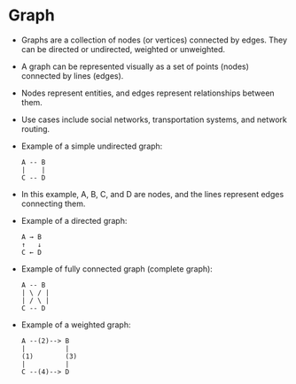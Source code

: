 # Graph

- Graphs are a collection of nodes (or vertices) connected by edges. They can be directed or undirected, weighted or unweighted.
- A graph can be represented visually as a set of points (nodes) connected by lines (edges).
- Nodes represent entities, and edges represent relationships between them.
- Use cases include social networks, transportation systems, and network routing.
- Example of a simple undirected graph:

  ```
  A -- B
  |    |
  C -- D
  ```

- In this example, A, B, C, and D are nodes, and the lines represent edges connecting them.
- Example of a directed graph:

  ```
  A → B
  ↑   ↓
  C ← D
  ```

- Example of fully connected graph (complete graph):

  ```
  A -- B
  | \ / |
  | / \ |
  C -- D
  ```

- Example of a weighted graph:

  ```
  A --(2)--> B
  |          |
  (1)        (3)
  |          |
  C --(4)--> D
  ```
